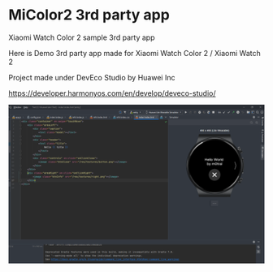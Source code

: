 # MiColor2 3rd party app

Xiaomi  Watch Color 2 sample 3rd party app

Here is Demo 3rd party app made for Xiaomi Watch Color 2 / Xiaomi Watch 2

Project made under DevEco Studio by Huawei Inc

https://developer.harmonyos.com/en/develop/deveco-studio/

<img src="preview.png"/>
